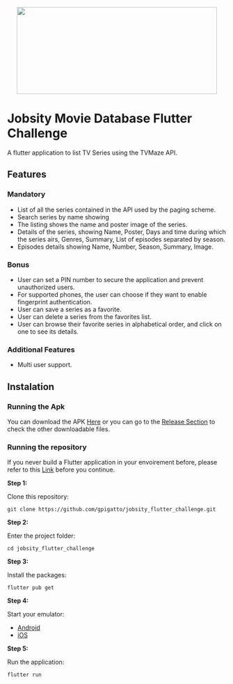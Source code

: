 <p align="center">
  <img width="460" height="200" src="https://www.jobsity.com/themes/custom/jobsity/images/logo/brand-jobsity.svg">
</p>

# Jobsity Movie Database Flutter Challenge

A flutter application to list TV Series using the TVMaze API.

## Features

### Mandatory

- List of all the series contained in the API used by the paging scheme.
- Search series by name showing 
- The listing shows the name and poster image of the series.
- Details of the series, showing Name, Poster, Days and time during which the series airs, Genres, Summary, List of episodes separated by season.
- Episodes details showing Name, Number, Season, Summary, Image.

### Bonus

- User can set a PIN number to secure the application and prevent unauthorized users.
- For supported phones, the user can choose if they want to enable fingerprint authentication.
- User can save a series as a favorite.
- User can delete a series from the favorites list.
- User can browse their favorite series in alphabetical order, and click on one to see its details.

### Additional Features

- Multi user support.

## Instalation

### Running the Apk

You can download the APK [Here](https://github.com/gpigatto/jobsity_flutter_challenge/releases/download/1.1/app-debug.apk) or you can go to the [Release Section](https://github.com/gpigatto/jobsity_flutter_challenge/releases/tag/1.1) to check the other downloadable files.

### Running the repository

If you never build a Flutter application in your envoirement before, please refer to this [Link](https://flutter.dev/docs/get-started/install) before you continue.

**Step 1:**

Clone this repository:

```
git clone https://github.com/gpigatto/jobsity_flutter_challenge.git
```

**Step 2:**

Enter the project folder: 

```
cd jobsity_flutter_challenge
```

**Step 3:**

Install the packages: 

```
flutter pub get
```

**Step 4:**

Start your emulator: 

- [Android](https://developer.android.com/studio/run/emulator)
- [iOS](https://developer.apple.com/library/archive/documentation/IDEs/Conceptual/iOS_Simulator_Guide/GettingStartedwithiOSSimulator/GettingStartedwithiOSSimulator.html)

**Step 5:**

Run the application: 

```
flutter run
```

